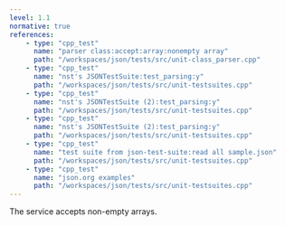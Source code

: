 ```yaml
---
level: 1.1
normative: true
references:
    - type: "cpp_test"
      name: "parser class:accept:array:nonempty array"
      path: "/workspaces/json/tests/src/unit-class_parser.cpp"
    - type: "cpp_test"
      name: "nst's JSONTestSuite:test_parsing:y"
      path: "/workspaces/json/tests/src/unit-testsuites.cpp"
    - type: "cpp_test"
      name: "nst's JSONTestSuite (2):test_parsing:y"
      path: "/workspaces/json/tests/src/unit-testsuites.cpp"
    - type: "cpp_test"
      name: "nst's JSONTestSuite (2):test_parsing:y"
      path: "/workspaces/json/tests/src/unit-testsuites.cpp"
    - type: "cpp_test"
      name: "test suite from json-test-suite:read all sample.json"
      path: "/workspaces/json/tests/src/unit-testsuites.cpp"
    - type: "cpp_test"
      name: "json.org examples"
      path: "/workspaces/json/tests/src/unit-testsuites.cpp"
---
```


The service accepts non-empty arrays.